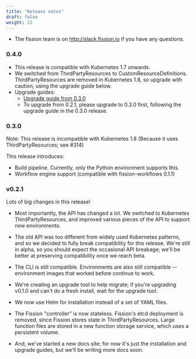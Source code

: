 ```yaml
---
title: "Release notes"
draft: false
weight: 22
---
```


- The fission team is on http://slack.fission.io if you have any questions.

### 0.4.0

- This release is compatible with Kubernetes 1.7 onwards. 
- We switched from ThirdPartyResources to CustomResourceDefinitions. ThirdPartyResources are removed in Kubernetes 1.8, so upgrade with caution, using the upgrade guide below.
- Upgrade guides:
  - [Upgrade guide from 0.3.0](../upgrade/upgrade-from-v0.3)
  - To upgrade from 0.2.1, please upgrade to 0.3.0 first, following the upgrade guide in the 0.3.0 release.

### 0.3.0

Note: This release is incompatible with Kubernetes 1.8 (Because it uses ThirdPartyResources; see #314)

This release introduces:

- Build pipeline. Currently, only the Python environment supports this.
- Workflow engine support (compatible with fission-workflows 0.1.1)

### v0.2.1

Lots of big changes in this release!

- Most importantly, the API has changed a lot. We switched to Kubernetes
ThirdPartyResources, and improved various pieces of the API to support
new environments.

- The old API was too different from widely used Kubernetes patterns,
and so we decided to fully break compatibility for this release. We're still in
alpha, so you should expect the occasional API breakage; we'll be
better at preserving compatibility once we reach beta.

- The CLI is still compatible. Environments are also still compatible --
environment images that worked before continue to work.

- We're creating an upgrade tool to help migrate; if you're upgrading
v0.1.0 and can't do a fresh install, wait for the upgrade tool.

- We now use Helm for installation instead of a set of YAML files.

- The Fission "controller" is now stateless. Fission's etcd deployment
is removed, since Fission stores state in ThirdPartyResources. Large
function files are stored in a new function storage service, which
uses a persistent volume.

- And, we've started a new docs site; for now it's just the installation
and upgrade guides, but we'll be writing more docs soon.